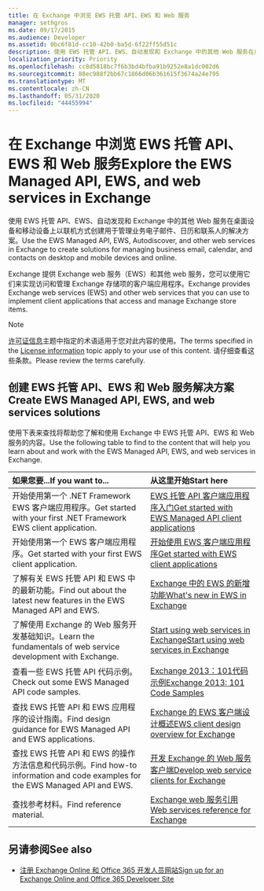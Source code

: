 ```yaml
---
title: 在 Exchange 中浏览 EWS 托管 API、EWS 和 Web 服务
manager: sethgros
ms.date: 09/17/2015
ms.audience: Developer
ms.assetid: 0bc6f81d-cc10-42b0-ba5d-6f22ff55d51c
description: 使用 EWS 托管 API、EWS、自动发现和 Exchange 中的其他 Web 服务在桌面设备和移动设备上以联机方式创建用于管理业务电子邮件、日历和联系人的解决方案。
localization_priority: Priority
ms.openlocfilehash: cc8d5818bc7f6b3bd4bfba91b9252e8a1dc002d6
ms.sourcegitcommit: 88ec988f2bb67c1866d06b361615f3674a24e795
ms.translationtype: MT
ms.contentlocale: zh-CN
ms.lasthandoff: 05/31/2020
ms.locfileid: "44455994"
---
```

# <a name="explore-the-ews-managed-api-ews-and-web-services-in-exchange"></a><span data-ttu-id="08d3d-103">在 Exchange 中浏览 EWS 托管 API、EWS 和 Web 服务</span><span class="sxs-lookup"><span data-stu-id="08d3d-103">Explore the EWS Managed API, EWS, and web services in Exchange</span></span>

<span data-ttu-id="08d3d-104">使用 EWS 托管 API、EWS、自动发现和 Exchange 中的其他 Web 服务在桌面设备和移动设备上以联机方式创建用于管理业务电子邮件、日历和联系人的解决方案。</span><span class="sxs-lookup"><span data-stu-id="08d3d-104">Use the EWS Managed API, EWS, Autodiscover, and other web services in Exchange to create solutions for managing business email, calendar, and contacts on desktop and mobile devices and online.</span></span> 
  
<span data-ttu-id="08d3d-105">Exchange 提供 Exchange web 服务（EWS）和其他 web 服务，您可以使用它们来实现访问和管理 Exchange 存储项的客户端应用程序。</span><span class="sxs-lookup"><span data-stu-id="08d3d-105">Exchange provides Exchange web services (EWS) and other web services that you can use to implement client applications that access and manage Exchange store items.</span></span>
  
> [!NOTE]
> <span data-ttu-id="08d3d-106">[许可证信息](license-information.md)主题中指定的术语适用于您对此内容的使用。</span><span class="sxs-lookup"><span data-stu-id="08d3d-106">The terms specified in the [License information](license-information.md) topic apply to your use of this content.</span></span> <span data-ttu-id="08d3d-107">请仔细查看这些条款。</span><span class="sxs-lookup"><span data-stu-id="08d3d-107">Please review the terms carefully.</span></span> 
  
## <a name="create-ews-managed-api-ews-and-web-services-solutions"></a><span data-ttu-id="08d3d-108">创建 EWS 托管 API、EWS 和 Web 服务解决方案</span><span class="sxs-lookup"><span data-stu-id="08d3d-108">Create EWS Managed API, EWS, and web services solutions</span></span>

<span data-ttu-id="08d3d-109">使用下表来查找将帮助您了解和使用 Exchange 中 EWS 托管 API、EWS 和 Web 服务的内容。</span><span class="sxs-lookup"><span data-stu-id="08d3d-109">Use the following table to find to the content that will help you learn about and work with the EWS Managed API, EWS, and web services in Exchange.</span></span>
  
|<span data-ttu-id="08d3d-110">如果您要...</span><span class="sxs-lookup"><span data-stu-id="08d3d-110">If you want to...</span></span>|<span data-ttu-id="08d3d-111">从这里开始</span><span class="sxs-lookup"><span data-stu-id="08d3d-111">Start here</span></span>|
|:-----|:-----|
|<span data-ttu-id="08d3d-112">开始使用第一个 .NET Framework EWS 客户端应用程序。</span><span class="sxs-lookup"><span data-stu-id="08d3d-112">Get started with your first .NET Framework EWS client application.</span></span>  <br/> |[<span data-ttu-id="08d3d-113">EWS 托管 API 客户端应用程序入门</span><span class="sxs-lookup"><span data-stu-id="08d3d-113">Get started with EWS Managed API client applications</span></span>](get-started-with-ews-managed-api-client-applications.md) <br/> |
|<span data-ttu-id="08d3d-114">开始使用第一个 EWS 客户端应用程序。</span><span class="sxs-lookup"><span data-stu-id="08d3d-114">Get started with your first EWS client application.</span></span>  <br/> |[<span data-ttu-id="08d3d-115">开始使用 EWS 客户端应用程序</span><span class="sxs-lookup"><span data-stu-id="08d3d-115">Get started with EWS client applications</span></span>](get-started-with-ews-client-applications.md) <br/> |
|<span data-ttu-id="08d3d-116">了解有关 EWS 托管 API 和 EWS 中的最新功能。</span><span class="sxs-lookup"><span data-stu-id="08d3d-116">Find out about the latest new features in the EWS Managed API and EWS.</span></span>  <br/> |[<span data-ttu-id="08d3d-117">Exchange 中的 EWS 的新增功能</span><span class="sxs-lookup"><span data-stu-id="08d3d-117">What's new in EWS in Exchange</span></span>](whats-new-in-ews-and-other-web-services-in-exchange.md) <br/> |
|<span data-ttu-id="08d3d-118">了解使用 Exchange 的 Web 服务开发基础知识。</span><span class="sxs-lookup"><span data-stu-id="08d3d-118">Learn the fundamentals of web service development with Exchange.</span></span>  <br/> |[<span data-ttu-id="08d3d-119">Start using web services in Exchange</span><span class="sxs-lookup"><span data-stu-id="08d3d-119">Start using web services in Exchange</span></span>](start-using-web-services-in-exchange.md) <br/> |
|<span data-ttu-id="08d3d-120">查看一些 EWS 托管 API 代码示例。</span><span class="sxs-lookup"><span data-stu-id="08d3d-120">Check out some EWS Managed API code samples.</span></span>  <br/> |[<span data-ttu-id="08d3d-121">Exchange 2013：101代码示例</span><span class="sxs-lookup"><span data-stu-id="08d3d-121">Exchange 2013: 101 Code Samples</span></span>](https://code.msdn.microsoft.com/exchange/Exchange-2013-101-Code-3c38582c) <br/> |
|<span data-ttu-id="08d3d-122">查找 EWS 托管 API 和 EWS 应用程序的设计指南。</span><span class="sxs-lookup"><span data-stu-id="08d3d-122">Find design guidance for EWS Managed API and EWS applications.</span></span>  <br/> |[<span data-ttu-id="08d3d-123">Exchange 的 EWS 客户端设计概述</span><span class="sxs-lookup"><span data-stu-id="08d3d-123">EWS client design overview for Exchange</span></span>](ews-client-design-overview-for-exchange.md) <br/> |
|<span data-ttu-id="08d3d-124">查找 EWS 托管 API 和 EWS 的操作方法信息和代码示例。</span><span class="sxs-lookup"><span data-stu-id="08d3d-124">Find how-to information and code examples for the EWS Managed API and EWS.</span></span>  <br/> |[<span data-ttu-id="08d3d-125">开发 Exchange 的 Web 服务客户端</span><span class="sxs-lookup"><span data-stu-id="08d3d-125">Develop web service clients for Exchange</span></span>](develop-web-service-clients-for-exchange.md) <br/> |
|<span data-ttu-id="08d3d-126">查找参考材料。</span><span class="sxs-lookup"><span data-stu-id="08d3d-126">Find reference material.</span></span>  <br/> |[<span data-ttu-id="08d3d-127">Exchange web 服务引用</span><span class="sxs-lookup"><span data-stu-id="08d3d-127">Web services reference for Exchange</span></span>](../web-service-reference/web-services-reference-for-exchange.md) <br/> |
   
## <a name="see-also"></a><span data-ttu-id="08d3d-128">另请参阅</span><span class="sxs-lookup"><span data-stu-id="08d3d-128">See also</span></span>
    
- [<span data-ttu-id="08d3d-129">注册 Exchange Online 和 Office 365 开发人员网站</span><span class="sxs-lookup"><span data-stu-id="08d3d-129">Sign up for an Exchange Online and Office 365 Developer Site</span></span>](https://docs.microsoft.com/sharepoint/dev/sp-add-ins/set-up-a-development-environment-for-sharepoint-add-ins-on-office-365)
    

